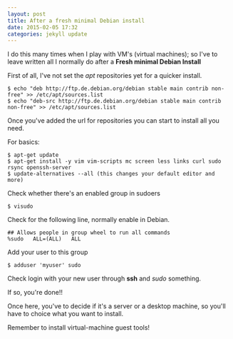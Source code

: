 ```yaml
---
layout: post
title: After a fresh minimal Debian install
date: 2015-02-05 17:32
categories: jekyll update
---
```


I do this many times when I play with VM's (virtual machines); so I've to leave written all I normally do after a **Fresh minimal Debian Install** 

First of all, I've not set the *apt* repositories yet for a quicker install. 

	$ echo "deb http://ftp.de.debian.org/debian stable main contrib non-free" >> /etc/apt/sources.list
	$ echo "deb-src http://ftp.de.debian.org/debian stable main contrib non-free" >> /etc/apt/sources.list

Once you've added the url for repositories you can start to install all you need.

For basics:
	
	$ apt-get update
	$ apt-get install -y vim vim-scripts mc screen less links curl sudo rsync openssh-server
	$ update-alternatives --all (this changes your default editor and more)

Check whether there's an enabled group in sudoers

	$ visudo 
	
Check for the following line, normally enable in Debian.

	## Allows people in group wheel to run all commands
	%sudo	ALL=(ALL)	ALL
	
Add your user to this group

	$ adduser 'myuser' sudo

Check login with your new user through **ssh** and *sudo* something.

If so, you're done!! 

Once here, you've to decide if it's a server or a desktop machine, so you'll have to choice what you want to install.

Remember to install virtual-machine guest tools!
